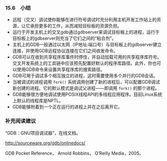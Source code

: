 ### 15.6　小结

+ 远程（交叉）调试使你能够在进行符号调试时充分利用主机开发工作站上的资源，让它承担更多的工作，从而减轻目标板的资源负担。
+ 运行于开发主机上的交叉gdb通过gdbserver来调试目标板上的进程，运行于目标板上的gdbserver则充当了它们之间的“粘合剂”。
+ 主机上的GDB一般通过以太网（IP地址:端口号）与目标板上的gdbserver建立连接，并使用GDB远程协议连接在它们之间收发命令。
+ GDB可以在收到共享程序库事件时停住，并自动加载可用的共享程序库符号。交叉开发系统上的工具链中应该预先配置好默认的程序库路径。此外，你也可以使用GDB命令来设置共享程序库的搜索路径。
+ GDB可用于调试多个相互独立的进程，这时需要使用多个并行的GDB会话。
+ 当被调试的进程调用 `fork()` 系统调用创建了新的进程后，可以配置GDB调试新创建的进程。它的默认模式是调试父进程——即调用 `fork()` 的那个进程。
+ GDB能够很方便地调试使用POSIX线程API的多线程应用程序。目前Linux系统上默认的线程库是NPTL。
+ GDB能够附着到一个正在运行的进程上并在之后离开它。

### 补充阅读建议

“GDB：GNU项目调试器”，在线文档。

http://sourceware.org/gdb/onlinedocs/



GDB Pocket Reference， Arnold Robbins， O’Reilly Media，2005。



